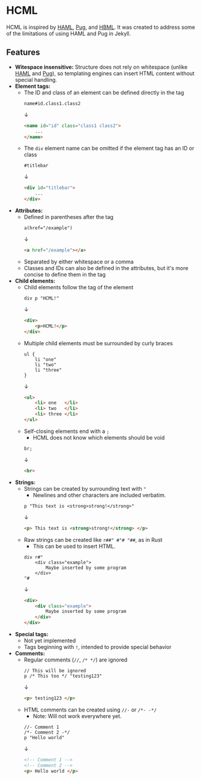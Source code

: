 # HCML

HCML is inspired by [HAML][haml], [Pug][pug], and [HBML][hbml].
It was created to address some of the limitations of using HAML and Pug in Jekyll.

## Features

- **Witespace insensitive:** Structure does not rely on whitespace (unlike [HAML][haml] and [Pug][pug]), so templating engines can insert HTML content without special handling.
- **Element tags:**
	- The ID and class of an element can be defined directly in the tag
		```hcml
		name#id.class1.class2
		```
		↓
		```html
		<name id="id" class="class1 class2">
			...
		</name>
		```
	- The `div` element name can be omitted if the element tag has an ID or class
		```hcml
		#titlebar
		```
		↓
		```html
		<div id="titlebar">
			...
		</div>
		```
- **Attributes:**
	- Defined in parentheses after the tag
		```hcml
		a(href="/example")
		```
		↓
		```html
		<a href="/example"></a>
		```
	- Separated by either whitespace or a comma
	- Classes and IDs can also be defined in the attributes, but it's more concise to define them in the tag
- **Child elements:**
	- Child elements follow the tag of the element
		```hcml
		div p "HCML!"
		```
		↓
		```html
		<div>
			<p>HCML!</p>
		</div>
		```
	- Multiple child elements must be surrounded by curly braces
		```hcml
		ul {
			li "one"
			li "two"
			li "three"
		}
		```
		↓
		```html
		<ul>
			<li> one   </li>
			<li> two   </li>
			<li> three </li>
		</ul>
		```
	- Self-closing elements end with a `;`
		- HCML does not know which elements should be void
		```hcml
		br;
		```
		↓
		```html
		<br>
		```
- **Strings:**
	- Strings can be created by surrounding text with `"`
		- Newlines and other characters are included verbatim.
		```hcml
		p "This text is <strong>strong!</strong>"
		```
		↓
		```html
		<p> This text is <strong>strong!</strong> </p>
		```
	- Raw strings can be created like `r##" #"# "##`, as in Rust
		- This can be used to insert HTML.
		```hcml
		div r#"
			<div class="example">
				Maybe inserted by some program
			</div>
		"#
		```
		↓
		```html
		<div>
			<div class="example">
				Maybe inserted by some program
			</div>
		</div>
		```
- **Special tags:**
	- Not yet implemented
	- Tags beginning with `!`, intended to provide special behavior
- **Comments:**
	- Regular comments (`//`, `/* */`) are ignored
		```hcml
		// This will be ignored
		p /* This too */ "testing123"
		```
		↓
		```html
		<p> testing123 </p>
		```
	- HTML comments can be created using `//-` or `/*- -*/`
		- Note: Will not work everywhere yet.
		```hcml
		//- Comment 1
		/*- Comment 2 -*/
		p "Hello world"
		```
		↓
		```html
		<!-- Comment 1 -->
		<!-- Comment 2 -->
		<p> Hello world </p>
		```
[haml]: https://haml.info/
[hbml]: https://reddit.com/r/ProgrammerHumor/comments/zd8ljb/i_taught_the_chat_bot_an_alternative_syntax_for
[pug]: https://pugjs.org/
